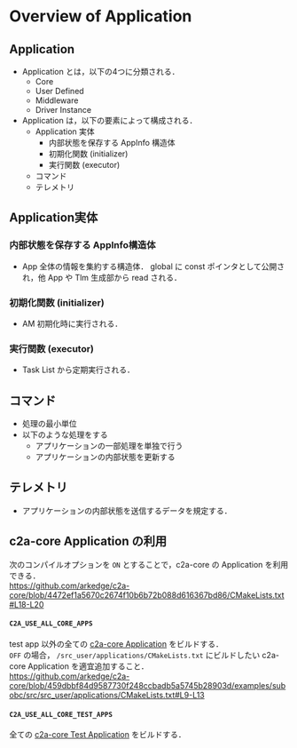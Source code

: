 # Overview of Application

## Application
- Application とは，以下の4つに分類される．
  - Core
  - User Defined
  - Middleware
  - Driver Instance
- Application は，以下の要素によって構成される．
  - Application 実体
    - 内部状態を保存する AppInfo 構造体
    - 初期化関数 (initializer)
    - 実行関数 (executor)
  - コマンド
  - テレメトリ

## Application実体
### 内部状態を保存する AppInfo構造体
- App 全体の情報を集約する構造体． global に const ポインタとして公開され，他 App や Tlm 生成部から read される．

### 初期化関数 (initializer)
- AM 初期化時に実行される．

### 実行関数 (executor)
- Task List から定期実行される．


## コマンド
- 処理の最小単位
- 以下のような処理をする
  - アプリケーションの一部処理を単独で行う
  - アプリケーションの内部状態を更新する


## テレメトリ
- アプリケーションの内部状態を送信するデータを規定する．


## c2a-core Application の利用
次のコンパイルオプションを `ON` とすることで，c2a-core の Application を利用できる．  
https://github.com/arkedge/c2a-core/blob/4472ef1a5670c2674f10b6b72b088d616367bd86/CMakeLists.txt#L18-L20

#### `C2A_USE_ALL_CORE_APPS`
test app 以外の全ての [c2a-core Application](/applications/) をビルドする．  
`OFF` の場合， `/src_user/applications/CMakeLists.txt` にビルドしたい c2a-core Application を適宜追加すること．  
https://github.com/arkedge/c2a-core/blob/459dbbf84d9587730f248ccbadb5a5745b28903d/examples/subobc/src/src_user/applications/CMakeLists.txt#L9-L13

#### `C2A_USE_ALL_CORE_TEST_APPS`
全ての [c2a-core Test Application](/applications/test_app/) をビルドする．
